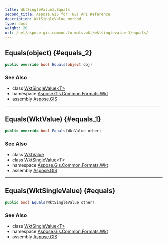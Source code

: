 ```yaml
---
title: WktSingleValue1.Equals
second_title: Aspose.GIS for .NET API Reference
description: WktSingleValue method. 
type: docs
weight: 20
url: /net/aspose.gis.common.formats.wkt/wktsinglevalue-1/equals/
---
```

## Equals(object) {#equals_2}

```csharp
public override bool Equals(object obj)
```

### See Also

* class [WktSingleValue&lt;T&gt;](../)
* namespace [Aspose.Gis.Common.Formats.Wkt](../../wktsinglevalue-1/)
* assembly [Aspose.GIS](../../../)

---

## Equals(WktValue) {#equals_1}

```csharp
public override bool Equals(WktValue other)
```

### See Also

* class [WktValue](../../wktvalue/)
* class [WktSingleValue&lt;T&gt;](../)
* namespace [Aspose.Gis.Common.Formats.Wkt](../../wktsinglevalue-1/)
* assembly [Aspose.GIS](../../../)

---

## Equals(WktSingleValue) {#equals}

```csharp
public bool Equals(WktSingleValue other)
```

### See Also

* class [WktSingleValue&lt;T&gt;](../)
* namespace [Aspose.Gis.Common.Formats.Wkt](../../wktsinglevalue-1/)
* assembly [Aspose.GIS](../../../)



